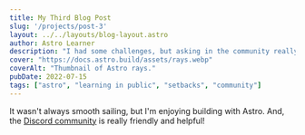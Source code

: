 ```yaml
---
title: My Third Blog Post
slug: '/projects/post-3'
layout: ../../layouts/blog-layout.astro
author: Astro Learner
description: "I had some challenges, but asking in the community really helped!"
cover: "https://docs.astro.build/assets/rays.webp"
coverAlt: "Thumbnail of Astro rays."
pubDate: 2022-07-15
tags: ["astro", "learning in public", "setbacks", "community"]
---
```

It wasn't always smooth sailing, but I'm enjoying building with Astro. And, the [Discord community](https://astro.build/chat) is really friendly and helpful!